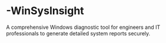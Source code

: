 # -WinSysInsight
A comprehensive Windows diagnostic tool for engineers and IT professionals to generate detailed system reports securely.
